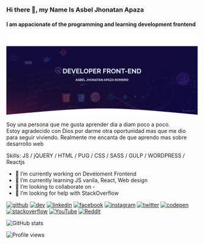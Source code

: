 ### Hi there 👋, my Name Is Asbel Jhonatan Apaza
#### I am appacionate of the programming and learning development frontend
![I am appacionate of the programming and learning development frontend](https://github.com/jasbel/images/blob/main/Header.png)

Soy una persona que me gusta aprender dia a diam poco a poco.  
Estoy agradecido con Dios por darme otra oportunidad mas que me dio para seguir viviendo. Realmente me encanta de que aprendo mas sobre desarrollo web

Skills: JS / jQUERY / HTML / PUG / CSS / SASS / GULP / WORDPRESS / Reactjs

- 🔭 I’m currently working on Develoment Frontend 
- 🌱 I’m currently learning JS vanila, React, Web design 
- 👯 I’m looking to collaborate on - 
- 🤔 I’m looking for help with StackOverflow 


[<img src='https://cdn.jsdelivr.net/npm/simple-icons@3.0.1/icons/github.svg' alt='github' height='40'>](https://github.com/jasbel)  [<img src='https://cdn.jsdelivr.net/npm/simple-icons@3.0.1/icons/dev-dot-to.svg' alt='dev' height='40'>](https://dev.to/#)  [<img src='https://cdn.jsdelivr.net/npm/simple-icons@3.0.1/icons/linkedin.svg' alt='linkedin' height='40'>](https://www.linkedin.com/in/asbel-apaza-romero-4a2aa01a1/)  [<img src='https://cdn.jsdelivr.net/npm/simple-icons@3.0.1/icons/facebook.svg' alt='facebook' height='40'>](https://www.facebook.com/asbel.apaza)  [<img src='https://cdn.jsdelivr.net/npm/simple-icons@3.0.1/icons/instagram.svg' alt='instagram' height='40'>](https://www.instagram.com/#/)  [<img src='https://cdn.jsdelivr.net/npm/simple-icons@3.0.1/icons/twitter.svg' alt='twitter' height='40'>](https://twitter.com/#)  [<img src='https://cdn.jsdelivr.net/npm/simple-icons@3.0.1/icons/codepen.svg' alt='codepen' height='40'>](https://codepen.io/jasbel)  [<img src='https://cdn.jsdelivr.net/npm/simple-icons@3.0.1/icons/stackoverflow.svg' alt='stackoverflow' height='40'>](https://stackoverflow.com/users/9886271/asbel777)  [<img src='https://cdn.jsdelivr.net/npm/simple-icons@3.0.1/icons/youtube.svg' alt='YouTube' height='40'>](https://www.youtube.com/channel/#)  [<img src='https://cdn.jsdelivr.net/npm/simple-icons@3.0.1/icons/reddit.svg' alt='Reddit' height='40'>](https://www.reddit.com/user/#)  

![GitHub stats](https://github-readme-stats.vercel.app/api?username=jasbel&show_icons=true)  

![Profile views](https://gpvc.arturio.dev/jasbel)  

<!--
**jasbel/jasbel** is a ✨ _special_ ✨ repository because its `README.md` (this file) appears on your GitHub profile.

Here are some ideas to get you started:

- 🔭 I’m currently working on ...
- 🌱 I’m currently learning ...
- 👯 I’m looking to collaborate on ...
- 🤔 I’m looking for help with ...
- 💬 Ask me about ...
- 📫 How to reach me: ...
- 😄 Pronouns: ...
- ⚡ Fun fact: ...
-->
